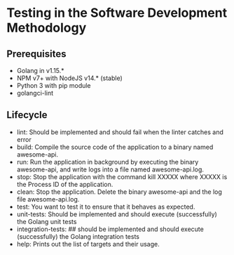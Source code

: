 # Testing in the Software Development Methodology

## Prerequisites
* Golang in v1.15.*
* NPM v7+ with NodeJS v14.* (stable)
* Python 3 with pip module
* golangci-lint 

## Lifecycle
* lint: Should be implemented and should fail when the linter catches and error
* build: Compile the source code of the application to a binary named awesome-api.
* run: Run the application in background by executing the binary awesome-api, and write logs into a file named awesome-api.log.
* stop: Stop the application with the command kill XXXXX where XXXXX is the Process ID of the application.
* clean: Stop the application. Delete the binary awesome-api and the log file awesome-api.log.
* test: You want to test it to ensure that it behaves as expected.
* unit-tests: Should be implemented and should execute (successfully) the Golang unit tests
* integration-tests: ## should be implemented and should execute (successfully) the Golang integration tests
* help: Prints out the list of targets and their usage.